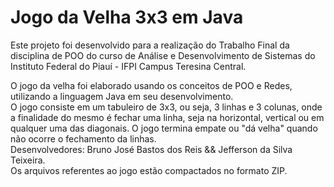 # Jogo da Velha 3x3 em Java

Este projeto foi desenvolvido para a realização do Trabalho Final da disciplina de POO do curso de Análise e Desenvolvimento de Sistemas do Instituto Federal do Piauí - IFPI Campus Teresina Central.

O jogo da velha foi elaborado usando os conceitos de POO e Redes, utilizando a linguagem Java em seu desenvolvimento.  
O jogo consiste em um tabuleiro de 3x3, ou seja, 3 linhas e 3 colunas, onde a finalidade do mesmo é fechar uma linha, seja na horizontal, vertical ou em qualquer uma das diagonais. O jogo termina empate ou "dá velha" quando não ocorre o fechamento da linhas.  
Desenvolvedores:
Bruno José Bastos dos Reis &&
Jefferson da Silva Teixeira.  
Os arquivos referentes ao jogo estão compactados no formato ZIP.
